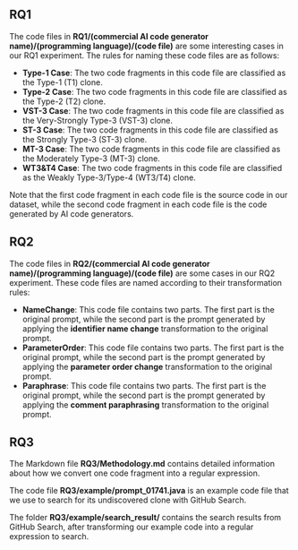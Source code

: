 ## RQ1

The code files in **RQ1/(commercial AI code generator name)/(programming language)/(code file)** are some interesting cases in our RQ1 experiment. The rules for naming these code files are as follows:

- **Type-1 Case**: The two code fragments in this code file are classified as the Type-1 (T1) clone.
- **Type-2 Case**: The two code fragments in this code file are classified as the Type-2 (T2) clone.
- **VST-3 Case**: The two code fragments in this code file are classified as the Very-Strongly Type-3 (VST-3) clone.
- **ST-3 Case**: The two code fragments in this code file are classified as the Strongly Type-3 (ST-3) clone.
- **MT-3 Case**: The two code fragments in this code file are classified as the Moderately Type-3 (MT-3) clone.
- **WT3&T4 Case**: The two code fragments in this code file are classified as the Weakly Type-3/Type-4 (WT3/T4) clone.


Note that the first code fragment in each code file is the source code in our dataset, while the second code fragment in each code file is the code generated by AI code generators.




## RQ2

The code files in **RQ2/(commercial AI code generator name)/(programming language)/(code file)** are some cases in our RQ2 experiment. These code files are named according to their transformation rules:

- **NameChange**: This code file contains two parts. The first part is the original prompt, while the second part is the prompt generated by applying the **identifier name change** transformation to the original prompt.
- **ParameterOrder**: This code file contains two parts. The first part is the original prompt, while the second part is the prompt generated by applying the **parameter order change** transformation to the original prompt.
- **Paraphrase**: This code file contains two parts. The first part is the original prompt, while the second part is the prompt generated by applying the **comment paraphrasing** transformation to the original prompt.



## RQ3

The Markdown file **RQ3/Methodology.md** contains detailed information about how we convert one code fragment into a regular expression. 

The code file **RQ3/example/prompt_01741.java** is an example code file that we use to search for its undiscovered clone with GitHub Search. 

The folder **RQ3/example/search_result/** contains the search results from GitHub Search, after transforming our example code into a regular expression to search.
